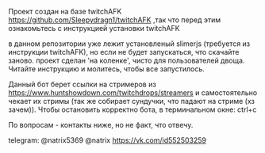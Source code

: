 Проект создан на базе twitchAFK https://github.com/Sleepydragn1/twitchAFK ,так что перед этим ознакомьтесь с инструкцией установки twitchAFK


в данном репозитории уже лежит установленый slimerjs (требуется из инструкции twitchAFK), но если не будет запускаться, что скачайте заново.
проект сделан 'на коленке', чисто для пользователей двоща. Читайте инструкцию и молитесь, чтобы все запустилось. 

Данный бот берет ссылки на стримеров из https://www.huntshowdown.com/twitchdrops/streamers и самостоятельно чекает их стримы (так же собирает сундучки, что падают на стриме (хз зачем)).
Чтобы остановить корректно бота, в терминальном окне: ctrl+c

По вопросам - контакты ниже, но не факт, что отвечу.


telegram: @natrix5369 @natrix
https://vk.com/id552503259



